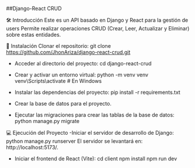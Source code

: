 
 ##Django-React CRUD
 
🛠️ Introducción
Este es un API basado en Django y React para la gestión de users  Permite realizar operaciones CRUD (Crear, Leer, Actualizar y Eliminar) sobre estas entidades.

🚀 Instalación
Clonar el repositorio:
git clone  https://github.com/JhonAriza/django-react-crud.git

- Acceder al directorio del proyecto:
cd django-react-crud

- Crear y activar un entorno virtual:
python -m venv venv
venv\Scripts\activate      # En Windows

- Instalar las dependencias del proyecto:
pip install -r requirements.txt

- Crear la base de datos para el proyecto.

- Ejecutar las migraciones para crear las tablas de la base de datos:
python manage.py migrate

💻 Ejecución del Proyecto
-Iniciar el servidor de desarrollo de Django:
python manage.py runserver
El servidor se levantará en:  http://localhost:5173/.

- Iniciar el frontend de React (Vite):
cd client
npm install
npm run dev
